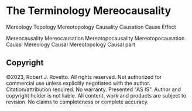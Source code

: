 # The Terminology Mereocausality

Mereology
Topology
Mereotopology
Causality
Causation
Cause
Effect

Mereocausality
Mereocausation
Mereotopocausality
Mereotopocausation
Cauasl Mereology
Causal Mereotopology
Causal part


## Copyright
©2023, Robert J. Rovetto. All rights reserved.
Not authorized for commercial use unless explicitly negotiated with the author. Citation/attribution required.
No warranty. Presented "AS IS". Author and copyright holder is not liable. All content, work and products are subject to revision. No claims to completeness or complete accuracy.
